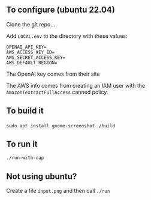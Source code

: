 ## To configure (ubuntu 22.04)

Clone the git repo...

Add `LOCAL.env` to the directory with these values:

    OPENAI_API_KEY=
    AWS_ACCESS_KEY_ID=
    AWS_SECRET_ACCESS_KEY=
    AWS_DEFAULT_REGION=

The OpenAI key comes from their site

The AWS info comes from creating an IAM user with the `AmazonTextractFullAccess` canned policy.


## To build it

`sudo apt install gnome-screenshot`
`./build`

## To run it

`./run-with-cap`

## Not using ubuntu?

Create a file `input.png` and then call `./run`




